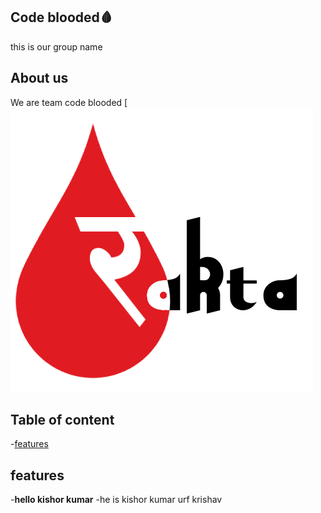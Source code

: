 ## Code blooded🩸
this is our group name

## About us
We are team code blooded [!["Rakta"](https://github.com/KravKo/colabClone/blob/main/src/assets/logo.png)

## Table of content
-[features](#-features)

## features
-**hello kishor kumar**
-he is kishor kumar urf krishav


